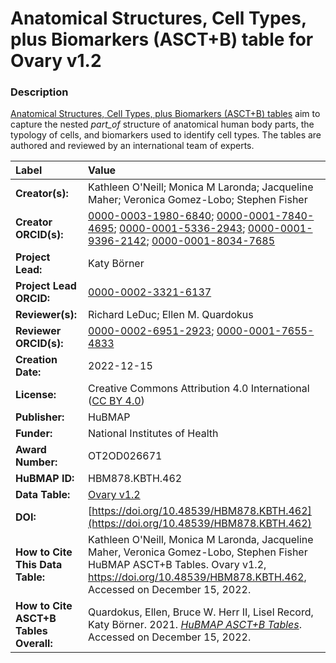 # Anatomical Structures, Cell Types, plus Biomarkers (ASCT+B) table for Ovary v1.2

### Description
[Anatomical Structures, Cell Types, plus Biomarkers (ASCT+B) tables](https://humanatlas.io/asctb-tables) aim to capture the nested *part_of* structure of anatomical human body parts, the typology of cells, and biomarkers used to identify cell types. The tables are authored and reviewed by an international team of experts.

| Label | Value |
| :------------- |:-------------|
| **Creator(s):** | Kathleen O'Neill; Monica M Laronda; Jacqueline Maher; Veronica Gomez-Lobo; Stephen Fisher |
| **Creator ORCID(s):** | [0000-0003-1980-6840](https://orcid.org/0000-0003-1980-6840); [0000-0001-7840-4695](https://orcid.org/0000-0001-7840-4695); [0000-0001-5336-2943](https://orcid.org/0000-0001-5336-2943); [0000-0001-9396-2142](https://orcid.org/0000-0001-9396-2142); [0000-0001-8034-7685](https://orcid.org/0000-0001-8034-7685) |
| **Project Lead:** | Katy B&ouml;rner |
| **Project Lead ORCID:** | [0000-0002-3321-6137](https://orcid.org/0000-0002-3321-6137) |
| **Reviewer(s):** | Richard LeDuc; Ellen M. Quardokus  |
| **Reviewer ORCID(s):** |[0000-0002-6951-2923](https://orcid.org/0000-0002-6951-2923); [0000-0001-7655-4833](https://orcid.org/0000-0001-7655-4833) |
| **Creation Date:** | 2022-12-15|
| **License:** | Creative Commons Attribution 4.0 International ([CC BY 4.0](https://creativecommons.org/licenses/by/4.0/)) |
| **Publisher:** | HuBMAP |
| **Funder:** | National Institutes of Health |
| **Award Number:** | OT2OD026671 |
| **HuBMAP ID:** | HBM878.KBTH.462 |
| **Data Table:** |  [Ovary v1.2](https://hubmapconsortium.github.io/ccf-releases/v1.3/asct-b/asct-b-vh-ovary.csv)  |
| **DOI:** |[https://doi.org/10.48539/HBM878.KBTH.462](https://doi.org/10.48539/HBM878.KBTH.462) |
| **How to Cite This Data Table:** | Kathleen O'Neill, Monica M Laronda, Jacqueline Maher, Veronica Gomez-Lobo, Stephen Fisher HuBMAP ASCT+B Tables. Ovary v1.2, https://doi.org/10.48539/HBM878.KBTH.462, Accessed on December 15, 2022. |
| **How to Cite ASCT+B Tables Overall:** | Quardokus, Ellen, Bruce W. Herr II, Lisel Record, Katy B&ouml;rner. 2021. [*HuBMAP ASCT+B Tables*](https://humanatlas.io/asctb-tables). Accessed on December 15, 2022. |
